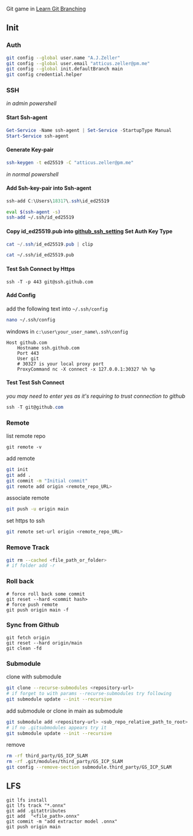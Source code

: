 

Git game in [Learn Git Branching](https://learngitbranching.js.org/?locale=en_US)

## Init

### Auth

```bash
git config --global user.name "A.J.Zeller"
git config --global user.email "atticus.zeller@pm.me"
git config --global init.defaultBranch main
git config credential.helper
```

### SSH

_in admin powershell_

#### Start Ssh-agent

```powershell
Get-Service -Name ssh-agent | Set-Service -StartupType Manual
Start-Service ssh-agent
```

#### Generate Key-pair

```bash
ssh-keygen -t ed25519 -C "atticus.zeller@pm.me"
```

_in normal powershell_

#### Add Ssh-key-pair into Ssh-agent

```powershell
ssh-add C:\Users\18317\.ssh\id_ed25519
```

```bash
eval $(ssh-agent -s)
ssh-add ~/.ssh/id_ed25519
```

#### Copy id_ed25519.pub into [github_ssh_setting](https://github.com/settings/keys) Set Auth Key Type

```powershell
cat ~/.ssh/id_ed25519.pub | clip
```

```bash
cat ~/.ssh/id_ed25519.pub
```

#### Test Ssh Connect by Https

```shell
ssh -T -p 443 git@ssh.github.com
```

#### Add Config

add the following text into `~/.ssh/config`

```bash
nano ~/.ssh/config
```

windows in `c:\user\your_user_name\.ssh\config`

```text
Host github.com
    Hostname ssh.github.com
    Port 443
    User git
    # 30327 is your local proxy port
    ProxyCommand nc -X connect -x 127.0.0.1:30327 %h %p
```

#### Test Test Ssh Connect

_you may need to enter yes as it's requiring to trust connection to github_

```powershell
ssh -T git@github.com
```

### Remote

list remote repo

```shell
git remote -v
```

add remote

```bash
git init
git add .
git commit -m "Initial commit"
git remote add origin <remote_repo_URL>
```

 associate remote

```bash
git push -u origin main
```

set https to ssh

```bash
git remote set-url origin <remote_repo_URL>
```

### Remove Track

```bash
git rm --cached <file_path_or_folder>
# if folder add -r
```

### Roll back

```shell
# force roll back some commit
git reset --hard <commit hash>
# force push remote
git push origin main -f
```

### Sync from Github

```shell
git fetch origin
git reset --hard origin/main
git clean -fd
```

### Submodule

clone with submodule

```bash
git clone --recurse-submodules <repository-url>
# if forget to with params --recurse-submodules try following
git submodule update --init --recursive
```

add submodule or clone in main as submodule

```bash
git submodule add <repository-url> <sub_repo_relative_path_to_root>
# if no .gitsubmodules appears try it
git submodule update --init --recursive
```

 remove

```bash
rm -rf third_party/GS_ICP_SLAM
rm -rf .git/modules/third_party/GS_ICP_SLAM
git config --remove-section submodule.third_party/GS_ICP_SLAM
```

## LFS

```
git lfs install
git lfs track "*.onnx"
git add .gitattributes
git add  "<file_path>.onnx"
git commit -m "add extractor model .onnx"
git push origin main
```
